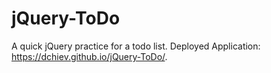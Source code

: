 # jQuery-ToDo

A quick jQuery practice for a todo list. Deployed Application: https://dchiev.github.io/jQuery-ToDo/.
